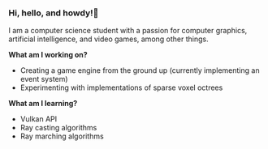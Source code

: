### Hi, hello, and howdy!👋

I am a computer science student with a passion for computer graphics, artificial intelligence, and video games, among other things. 


**What am I working on?**

- Creating a game engine from the ground up (currently implementing an event system)
- Experimenting with implementations of sparse voxel octrees


**What am I learning?**
- Vulkan API
- Ray casting algorithms
- Ray marching algorithms
